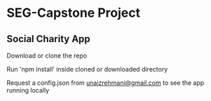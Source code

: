 # SEG-Capstone Project
## Social Charity App

Download or clone the repo

Run 'npm install' inside cloned or downloaded directory

Request a config.json from unaizrehmani@gmail.com to see the app running locally

